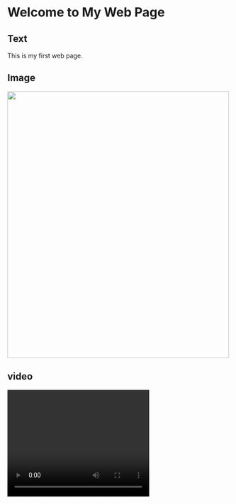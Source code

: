 <html>
<!DOCTYPE html>
<html>
<head>
    <title>Static Web Page</title>
</head>
<body>
    <h1>Welcome to My Web Page</h1>
    <h2>Text</h2>
    <p>This is my first web page.</p>
    <h2>Image</h2>
<img src="Butterfly.jpg" width="500" height="600"> 
    <h2>video</h2>
    <video width="320" height="240" controls>
        <source src="C:\Users\arkam\Downloads\1c54bdbfc8f145aea92948b981eb044f.mp4" type="video/mp4">
    </video>
</body>
</html>